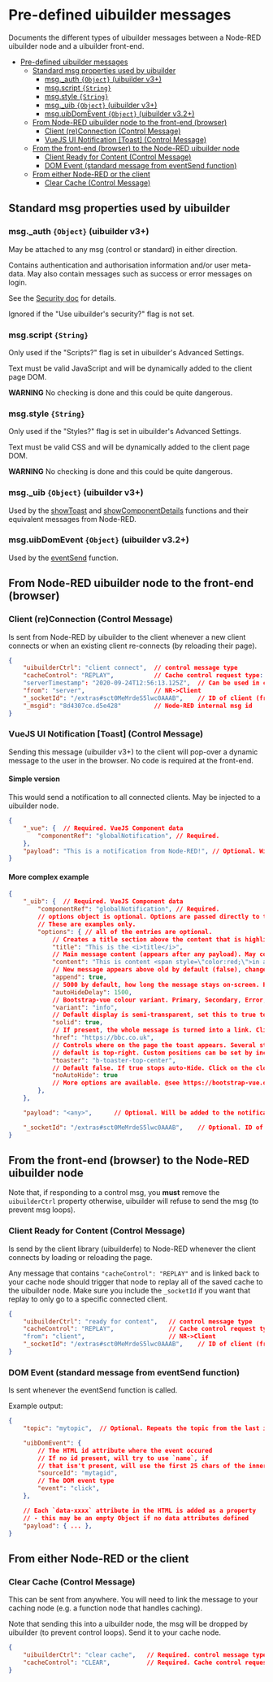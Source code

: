 # Pre-defined uibuilder messages

Documents the different types of uibuilder messages between a Node-RED uibuilder node and a uibuilder front-end.

* [Pre-defined uibuilder messages](#pre-defined-uibuilder-messages)
  * [Standard msg properties used by uibuilder](#standard-msg-properties-used-by-uibuilder)
    * [msg._auth `{Object}` (uibuilder v3+)](#msg_auth-object-uibuilder-v3)
    * [msg.script `{String}`](#msgscript-string)
    * [msg.style `{String}`](#msgstyle-string)
    * [msg._uib `{Object}` (uibuilder v3+)](#msg_uib-object-uibuilder-v3)
    * [msg.uibDomEvent `{Object}` (uibuilder v3.2+)](#msguibdomevent-object-uibuilder-v32)
  * [From Node-RED uibuilder node to the front-end (browser)](#from-node-red-uibuilder-node-to-the-front-end-browser)
    * [Client (re)Connection (Control Message)](#client-reconnection-control-message)
    * [VueJS UI Notification [Toast] (Control Message)](#vuejs-ui-notification-toast-control-message)
  * [From the front-end (browser) to the Node-RED uibuilder node](#from-the-front-end-browser-to-the-node-red-uibuilder-node)
    * [Client Ready for Content (Control Message)](#client-ready-for-content-control-message)
    * [DOM Event (standard message from eventSend function)](#dom-event-standard-message-from-eventsend-function)
  * [From either Node-RED or the client](#from-either-node-red-or-the-client)
    * [Clear Cache (Control Message)](#clear-cache-control-message)

## Standard msg properties used by uibuilder

### msg._auth `{Object}` (uibuilder v3+)

May be attached to any msg (control or standard) in either direction.

Contains authentication and authorisation information and/or user meta-data.
May also contain messages such as success or error messages on login.

See the [Security doc](./security.md) for details.

Ignored if the "Use uibuilder's security?" flag is not set.

### msg.script `{String}`

Only used if the "Scripts?" flag is set in uibuilder's Advanced Settings.

Text must be valid JavaScript and will be dynamically added to the client page DOM.

**WARNING** No checking is done and this could be quite dangerous.

### msg.style `{String}`

Only used if the "Styles?" flag is set in uibuilder's Advanced Settings.

Text must be valid CSS and will be dynamically added to the client page DOM.

**WARNING** No checking is done and this could be quite dangerous.

### msg._uib `{Object}` (uibuilder v3+)

Used by the [showToast](showtoast-vuejs-only-shows-a-popup-message-in-the-ui) and [showComponentDetails](showcomponentdetails-vuejs-only-return-a-control-msg-contining-details-of-a-vue-component) functions and their equivalent messages from Node-RED.

### msg.uibDomEvent `{Object}` (uibuilder v3.2+)

Used by the [eventSend](front-end-library?id=eventsend-helper-fn-to-send-event-data) function.

## From Node-RED uibuilder node to the front-end (browser)

### Client (re)Connection (Control Message)

Is sent from Node-RED by uibuilder to the client whenever a new client connects or
when an existing client re-connects (by reloading their page).

```json
{
    "uibuilderCtrl": "client connect",  // control message type
    "cacheControl": "REPLAY",           // Cache control request type: REPLAY or CLEAR
    "serverTimestamp": "2020-09-24T12:56:13.125Z",  // Can be used in client to work out their timezone or at least time offset from the server
    "from": "server",                   // NR->Client
    "_socketId": "/extras#sct0MeMrdeS5lwc0AAAB",    // ID of client (from Socket.IO)
    "_msgid": "8d4307ce.d5e428"         // Node-RED internal msg id
}
```

### VueJS UI Notification [Toast] (Control Message)

Sending this message (uibuilder v3+) to the client will pop-over a dynamic
message to the user in the browser. No code is required at the front-end.

#### Simple version

This would send a notification to all connected clients. May be injected to a uibuilder node.

```json
{
    "_vue": {  // Required. VueJS Component data
        "componentRef": "globalNotification", // Required.
    },
    "payload": "This is a notification from Node-RED!", // Optional. Will be added to the notification message (content). May be HTML.       
}
```

#### More complex example

```json
{
    "_uib": {  // Required. VueJS Component data    
        "componentRef": "globalNotification", // Required.
        // options object is optional. Options are passed directly to the bootstra-vue `<toast>` component.
        // These are examples only.
        "options": { // all of the entries are optional.
            // Creates a title section above the content that is highlighted
            "title": "This is the <i>title</i>",
            // Main message content (appears after any payload). May contain HTML.
            "content": "This is content <span style=\"color:red;\">in addition to</span> the payload",
            // New message appears above old by default (false), change to true to add to the bottom instead.
            "append": true,
            // 5000 by default, how long the message stays on-screen. Hover over message to pause countdown.
            "autoHideDelay": 1500,
            // Bootstrap-vue colour variant. Primary, Secondary, Error, Warning, Info
            "variant": "info",
            // Default display is semi-transparent, set this to true to make the message solid colour.
            "solid": true,
            // If present, the whole message is turned into a link. Click takes the client to the URL.
            "href": "https://bbc.co.uk",
            // Controls where on the page the toast appears. Several standard locations are available.
            // default is top-right. Custom positions can be set by including a <toaster> element in your HTML.
            "toaster": "b-toaster-top-center",
            // Default false. If true stops auto-Hide. Click on the close button to remove the toast.
            "noAutoHide": true
            // More options are available. @see https://bootstrap-vue.org/docs/components/toast
        },
    },

    "payload": "<any>",      // Optional. Will be added to the notification message (content). May be HTML.       

    "_socketId": "/extras#sct0MeMrdeS5lwc0AAAB",    // Optional. ID of client (from Socket.IO) - msg would only be sent to this client.
}
```

## From the front-end (browser) to the Node-RED uibuilder node

Note that, if responding to a control msg, you **must** remove the `uibuilderCtrl` property otherwise, uibuilder will refuse to send the msg (to prevent msg loops).

### Client Ready for Content (Control Message)

Is send by the client library (uibuilderfe) to Node-RED whenever the client connects by loading or reloading the page.

Any message that contains `"cacheControl": "REPLAY"` and is linked back to your cache node should trigger that node to replay all of the saved cache
to the uibuilder node. Make sure you include the `_socketId` if you want that replay to only go to a specific connected client.

```json
{
    "uibuilderCtrl": "ready for content",   // control message type
    "cacheControl": "REPLAY",               // Cache control request type: REPLAY or CLEAR
    "from": "client",                       // NR->Client
    "_socketId": "/extras#sct0MeMrdeS5lwc0AAAB",    // ID of client (from Socket.IO)
}
```

### DOM Event (standard message from eventSend function)

Is sent whenever the eventSend function is called.

Example output:

```json
{
    "topic": "mytopic",  // Optional. Repeats the topic from the last inbound msg if it exists

    "uibDomEvent": {
        // The HTML id attribute where the event occured
        // If no id present, will try to use `name`, if
        // that isn't present, will use the first 25 chars of the inner text.
        "sourceId": "mytagid",
        // The DOM event type
        "event": "click",
    },

    // Each `data-xxxx` attribute in the HTML is added as a property
    // - this may be an empty Object if no data attributes defined
    "payload": { ... },
}
```

## From either Node-RED or the client

### Clear Cache (Control Message)

This can be sent from anywhere. You will need to link the message to your caching node (e.g. a function node that handles caching).

Note that sending this into a uibuilder node, the msg will be dropped by uibuilder (to prevent control loops). Send it to your cache node.

```json
{
    "uibuilderCtrl": "clear cache",   // Required. control message type
    "cacheControl": "CLEAR",          // Required. Cache control request type: REPLAY or CLEAR
}
```